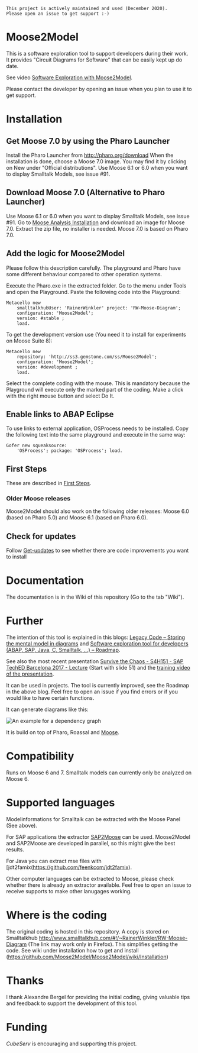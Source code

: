 <code>This project is actively maintained and used (December 2020). Please open an issue to get support :-)</code>

# Moose2Model

This is a software exploration tool to support developers during their work. It provides "Circuit Diagrams for Software" that can be easily kept up do date. 

See video [Software Exploration with Moose2Model](https://www.youtube.com/watch?v=k8RkDwlXKmg).

Please contact the developer by opening an issue when you plan to use it to get support.

# Installation

## Get Moose 7.0 by using the Pharo Launcher

Install the Pharo Launcher from http://pharo.org/download
When the installation is done, choose a Moose 7.0 image. You may find it by clicking on New under "Official distributions".
Use Moose 6.1 or 6.0 when you want to display Smalltalk Models, see issue #91.

## Download Moose 7.0 (Alternative to Pharo Launcher)
Use Moose 6.1 or 6.0 when you want to display Smalltalk Models, see issue #91.
Go to [Moose Analysis Installation](http://www.moosetechnology.org/#install) and download an image for Moose 7.0. Extract the zip file, no installer is needed.
Moose 7.0 is based on Pharo 7.0.

## Add the logic for Moose2Model

Please follow this description carefully. The playground and Pharo have some different behaviour compared to other operation systems.

Execute the Pharo.exe in the extracted folder. Go to the menu under Tools and open the Playground. Paste the following code into the Playground:

    Metacello new
        smalltalkhubUser: 'RainerWinkler' project: 'RW-Moose-Diagram';
        configuration: 'Moose2Model';
        version: #stable ;
        load.

To get the development version use (You need it to install for experiments on Moose Suite 8):

    Metacello new 
        repository: 'http://ss3.gemstone.com/ss/Moose2Model';
        configuration: 'Moose2Model';
        version: #development ;
        load.

Select the complete coding with the mouse. This is mandatory because the Playground will execute only the marked part of the coding. Make a click with the right mouse button and select Do It. 

## Enable links to ABAP Eclipse

To use links to external application, OSProcess needs to be installed. Copy the following text into the same playground and execute in the same way:

    Gofer new squeaksource: 
        'OSProcess'; package: 'OSProcess'; load.
        
## First Steps  

These are described in [First Steps](https://github.com/Moose2Model/Moose2Model/wiki/First-steps).

### Older Moose releases
Moose2Model should also work on the following older releases:
Moose 6.0 (based on Pharo 5.0) and Moose 6.1 (based on Pharo 6.0).

## Check for updates

Follow [Get-updates](https://github.com/Moose2Model/Moose2Model/wiki/Get-updates) to see whether there are code improvements you want to install

# Documentation

The documentation is in the Wiki of this repository (Go to the tab "Wiki").

# Further

The intention of this tool is explained in this blogs: [Legacy Code – Storing the mental model in diagrams](https://blogs.sap.com/2017/06/08/legacy-code-storing-the-mental-model-in-diagrams/) and [Software exploration tool for developers (ABAP, SAP, Java, C, Smalltalk, …) – Roadmap](https://blogs.sap.com/2017/07/23/software-exploration-tool-next-steps/).

See also the most recent presentation [Survive the Chaos - S4H151 - SAP TechED Barcelona 2017 - Lecture](https://www.slideshare.net/RainerWinkler/survive-the-chaos-s4h151-sap-teched-barcelona-2017-lecture-82319920) (Start with slide 51) and the [training video of the presentation](https://www.youtube.com/watch?v=f_9kkB92TCM&feature=youtu.be&t=1726).

It can be used in projects. The tool is currently improved, see the Roadmap in the above blog. Feel free to open an issue if you find errors or if you would like to have certain functions.

It can generate diagrams like this:

![An example for a dependency graph](https://github.com/RainerWinkler/Moose2Model/raw/master/ExampleDiagram.png)


It is build on top of Pharo, Roassal and [Moose](http://www.moosetechnology.org/).

# Compatibility
Runs on Moose 6 and 7. Smalltalk models can currently only be analyzed on Moose 6.

# Supported languages

Modelinformations for Smalltalk can be extracted with the Moose Panel (See above). 

For SAP applications the extractor [SAP2Moose](http://www.sap2moose.org) can be used. Moose2Model and SAP2Moose are developed in parallel, so this might give the best results.

For Java you can extract mse files with [jdt2famix(https://github.com/feenkcom/jdt2famix).

Other computer languages can be extracted to Moose, please check whether there is already an extractor available. Feel free to open an issue to receive supports to make other lanugages working.

# Where is the coding

The original coding is hosted in this repository. A copy is stored on Smalltalkhub http://www.smalltalkhub.com/#!/~RainerWinkler/RW-Moose-Diagram (The link may work only in Firefox). This simplifies getting the code. See wiki under installation how to get and install (https://github.com/Moose2Model/Moose2Model/wiki/Installation)

# Thanks

I thank Alexandre Bergel for providing the initial coding, giving valuable tips and feedback to support the development of this tool.

# Funding

*CubeServ* is encouraging and supporting this project.
